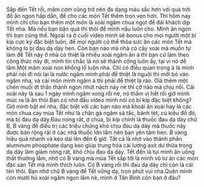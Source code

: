Sắp đến Tết rồi, mâm cơm cũng trở nên đa dạng màu sắc hơn với quá trời đồ ăn ngon hấp dẫn, để cho các món Tết thêm trọn vẹn hơn. Thì hôm nay mình chỉ cho bạn thêm một món là xoài ngâm chua ngọt để đãi khách dịp Tết nha. Mà nếu bạn bận quá thì thôi để mình nấu luôn cho. Mình ăn ngon thì bạn cũng thế. Ngoài ra ở cuối video mình sẽ bonus cho mọi người một bí kíp cực kỳ đặc biệt luôn, để mọi người có thể thỏa sức ăn các món Tết mà không lo bị đau dạ dày hen. Còn bạn nào mà nhà có cây xoài mà muốn tự làm để Tết này ở nhà có thiệt là nhiều xoài ngâm ăn á thì bạn cứ làm theo công thức này đi, mình tin chắc là nó sẽ thành công luôn ấy, tại vì nó dễ lắm.Một mâm xoài non khổng lồ luôn nha. Chỉ có điều quan trọng á là mình phải nói đi nói lại là nước ngâm mình phải để thiệt là nguội thì mới bỏ vào ngâm nha, và cái món mình ngâm á thì phải để thiệt là ráo. Giã thêm một chén muối ớt thần thánh ngon nhứt nách này nè thì cỡ nào mà chịu nổi. Cái xoài này là sau 1 ngày mình ngâm xong rồi nè, nó thấm vị hết rồi giờ mình múc ra là ăn thôi.Bạn có nhớ đầu video mình nói có bí kíp đặc biệt không? Giờ mình bật mí nha, đặc biệt với các bạn nào mà khoái ăn xoài hay là các món chua cay mùa Tết như là chân gà ngâm sả tắc, bánh tét, củ kiệu đồ đó, mà bị đau dạ dày.Đau nóng rát, ợ chua, bí kíp chính là thuốc đau dạ dày chữ B, B vàng để điều trị các triệu chứng khó chịu đau dạ dày mà thuốc này được bán rộng rãi ở các nhà thuốc lớn lắm nên bạn yên tâm hen. B vàng hiệu quả nhanh và kéo dài lên đến 6 giờ. Tất cả là nhờ vào thành phần aluminum phosphate dạng keo giúp trung hòa cái lượng axit dư thừa trong dạ dày làm giảm nóng rát, khó chịu đau dạ dày. Tết đến là tụi mình ăn uống thất thường lắm, nhờ có B vàng mà mùa Tết sắp tới là mình vô tư ăn các món đặc sản Tết mà mình thích luôn. Có B vàng rồi thì đau dạ dày chỉ còn là cái tên thôi. Bạn nhớ chữ B vàng để Tết vững dạ, trọn phút vui nha.Quên mình còn mười hũ xoài ngâm ngon lắm nè, mình ở Tân Bình còn bạn ở đâu?